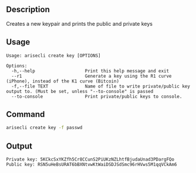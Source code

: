 ## Description

Creates a new keypair and prints the public and private keys

## Usage

```console
Usage: arisecli create key [OPTIONS]

Options:
  -h,--help                   Print this help message and exit
  --r1                        Generate a key using the R1 curve (iPhone), instead of the K1 curve (Bitcoin)
  -f,--file TEXT              Name of file to write private/public key output to. (Must be set, unless "--to-console" is passed
  --to-console                Print private/public keys to console.
```

## Command

```sh
arisecli create key -f passwd
```

## Output

```console
Private key: 5KCkcSxYKZfh5Cr8CCunS2PiUKzNZLhtfBjudaUnad3PDargFQo
Public key: RSN5uHeBsURAT6bBXNtvwKtWaiDSDJSdSmc96rHVws5M1qqVCkAm6
```
